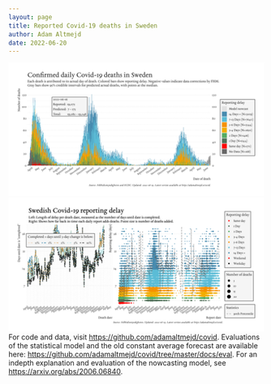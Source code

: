 ```yaml
---
layout: page
title: Reported Covid-19 deaths in Sweden
author: Adam Altmejd
date: 2022-06-20
---
```


![Graph of Swedish Covid-19 deaths with reporting delay.](deaths_lag_sweden_2022-06-20.png "Swedish Covid-19 deaths.")
![Graph of Swedish Covid-19 reporting delay in daily deaths.](lag_trend_sweden_2022-06-20.png "Trend in Swedish Covid-19 mortality reporting delay.")
For code and data, visit <https://github.com/adamaltmejd/covid>.
Evaluations of the statistical model and the old constant average forecast are available here: <https://github.com/adamaltmejd/covid/tree/master/docs/eval>.
For an indepth explanation and evaluation of the nowcasting model, see <https://arxiv.org/abs/2006.06840>.
